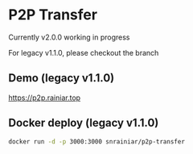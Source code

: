 # P2P Transfer

Currently v2.0.0 working in progress

For legacy v1.1.0, please checkout the branch

## Demo (legacy v1.1.0)

<https://p2p.rainiar.top>

## Docker deploy (legacy v1.1.0)

```sh
docker run -d -p 3000:3000 snrainiar/p2p-transfer
```

